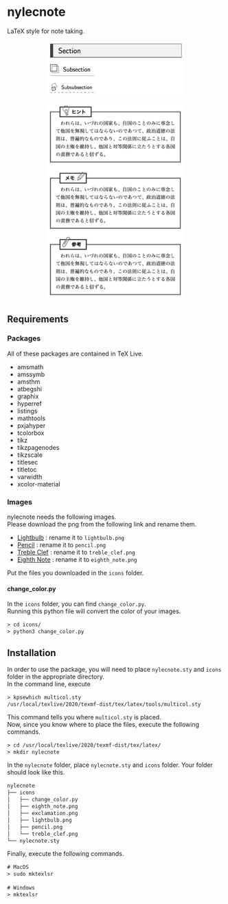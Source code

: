 # nylecnote

LaTeX style for note taking.

<p align="center">
<img src="https://github.com/nozomu-y/nylecnote/blob/images/sections.png" width="320px">
</p>
<p align="center">
<img src="https://github.com/nozomu-y/nylecnote/blob/images/boxes.png" width="320px">
</p>

## Requirements

### Packages

All of these packages are contained in TeX Live.

- amsmath
- amssymb
- amsthm
- atbegshi
- graphix
- hyperref
- listings
- mathtools
- pxjahyper
- tcolorbox
- tikz
- tikzpagenodes
- tikzscale
- titlesec
- titletoc
- varwidth
- xcolor-material

### Images

nylecnote needs the following images.  
Please download the png from the following link and rename them.

- [Lightbulb](https://www.silhouette-illust.com/illust/23161)
  : rename it to `lightbulb.png`
- [Pencil](https://www.silhouette-illust.com/illust/14517)
  : rename it to `pencil.png`
- [Treble Clef](https://www.silhouette-illust.com/illust/20231)
  : rename it to `treble_clef.png`
- [Eighth Note](https://www.silhouette-illust.com/illust/21129)
  : rename it to `eighth_note.png`

Put the files you downloaded in the `icons` folder.

#### change_color.py

In the `icons` folder, you can find `change_color.py`.  
Running this python file will convert the color of your images.

```
> cd icons/
> python3 change_color.py
```

## Installation

In order to use the package, you will need to place `nylecnote.sty` and `icons` folder in the appropriate directory.  
In the command line, execute

```
> kpsewhich multicol.sty
/usr/local/texlive/2020/texmf-dist/tex/latex/tools/multicol.sty
```

This command tells you where `multicol.sty` is placed.  
Now, since you know where to place the files, execute the following commands.

```
> cd /usr/local/texlive/2020/texmf-dist/tex/latex/
> mkdir nylecnote
```

In the `nylecnote` folder, place `nylecnote.sty` and `icons` folder.
Your folder should look like this.

```
nylecnote
├── icons
│   ├── change_color.py
│   ├── eighth_note.png
│   ├── exclamation.png
│   ├── lightbulb.png
│   ├── pencil.png
│   └── treble_clef.png
└── nylecnote.sty
```

Finally, execute the following commands.

```
# MacOS
> sudo mktexlsr

# Windows
> mktexlsr
```
